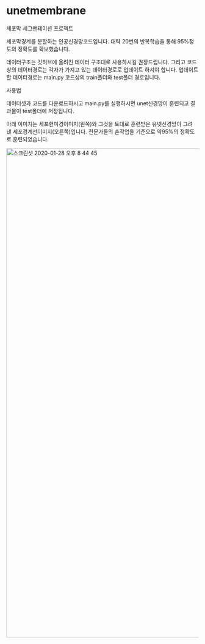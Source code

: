 # unetmembrane

세포막 세그맨테이션 프로젝트

세포막경계를 분할하는 인공신경망코드입니다.
대략 20번의 반복학습을 통해 95%정도의 정확도를 확보했습니다.

데이터구조는 깃허브에 올려진 데이터 구조대로 사용하시길 권장드립니다.
그리고 코드상의 데이터경로는 각자가 가지고 있는 데이터경로로 업데이트 하셔야 합니다.
업데이트 할 데이터경로는 main.py 코드상의 train폴더와 test폴더 경로입니다.

사용법

데이터셋과 코드를 다운로드하시고 main.py를 실행하시면 unet신경망이 훈련되고 결과물이 test폴더에 저장됩니다.

아래 이미지는 세포현미경이미지(왼쪽)와 그것을 토대로 훈련받은 유넷신경망이 그려 낸 세포경계선이미지(오른쪽)입니다.
전문가들의 손작업을 기준으로 약95%의 정확도로 훈련되었습니다.



<img width="1280" alt="스크린샷 2020-01-28 오후 8 44 45" src="https://user-images.githubusercontent.com/45910733/73261269-160b3f80-420f-11ea-8a70-160da0253f72.png">
